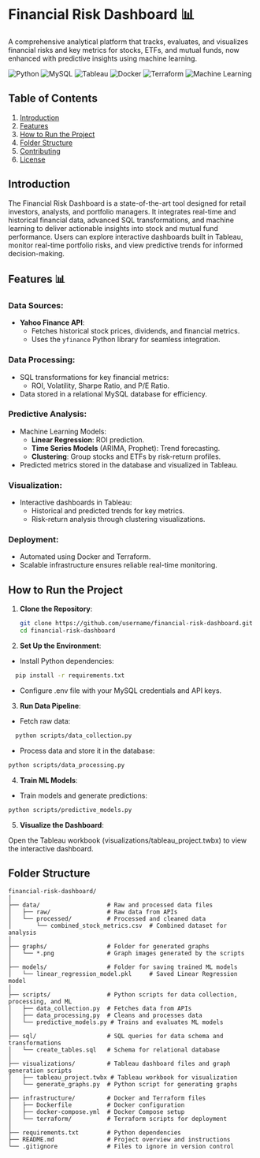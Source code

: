 # Financial Risk Dashboard 📊

A comprehensive analytical platform that tracks, evaluates, and visualizes financial risks and key metrics for stocks, ETFs, and mutual funds, now enhanced with predictive insights using machine learning.

![Python](https://img.shields.io/badge/Python-3.9-blue) ![MySQL](https://img.shields.io/badge/MySQL-8.0-blue) ![Tableau](https://img.shields.io/badge/Tableau-✔️-orange) ![Docker](https://img.shields.io/badge/Docker-✔️-brightgreen) ![Terraform](https://img.shields.io/badge/Terraform-✔️-purple) ![Machine Learning](https://img.shields.io/badge/ML-✔️-yellow)

## Table of Contents

1. [Introduction](#introduction)
2. [Features](#features)
3. [How to Run the Project](#how-to-run-the-project)
4. [Folder Structure](#folder-structure)
5. [Contributing](#contributing)
6. [License](#license)

## Introduction

The Financial Risk Dashboard is a state-of-the-art tool designed for retail investors, analysts, and portfolio managers. It integrates real-time and historical financial data, advanced SQL transformations, and machine learning to deliver actionable insights into stock and mutual fund performance. Users can explore interactive dashboards built in Tableau, monitor real-time portfolio risks, and view predictive trends for informed decision-making.

## Features 📊

### **Data Sources**:

- **Yahoo Finance API**:
  - Fetches historical stock prices, dividends, and financial metrics.
  - Uses the `yfinance` Python library for seamless integration.

### **Data Processing**:

- SQL transformations for key financial metrics:
  - ROI, Volatility, Sharpe Ratio, and P/E Ratio.
- Data stored in a relational MySQL database for efficiency.

### **Predictive Analysis**:

- Machine Learning Models:
  - **Linear Regression**: ROI prediction.
  - **Time Series Models** (ARIMA, Prophet): Trend forecasting.
  - **Clustering**: Group stocks and ETFs by risk-return profiles.
- Predicted metrics stored in the database and visualized in Tableau.

### **Visualization**:

- Interactive dashboards in Tableau:
  - Historical and predicted trends for key metrics.
  - Risk-return analysis through clustering visualizations.

### **Deployment**:

- Automated using Docker and Terraform.
- Scalable infrastructure ensures reliable real-time monitoring.

## How to Run the Project

1. **Clone the Repository**:

   ```bash
   git clone https://github.com/username/financial-risk-dashboard.git
   cd financial-risk-dashboard

   ```

2. **Set Up the Environment**:

- Install Python dependencies:

```bash
  pip install -r requirements.txt
```

- Configure .env file with your MySQL credentials and API keys.

3. **Run Data Pipeline**:

- Fetch raw data:

```bash
  python scripts/data_collection.py
```

- Process data and store it in the database:

```bash
python scripts/data_processing.py
```

4. **Train ML Models**:

- Train models and generate predictions:

```bash
python scripts/predictive_models.py
```

5. **Visualize the Dashboard**:

Open the Tableau workbook (visualizations/tableau_project.twbx) to view the interactive dashboard.

## Folder Structure

```plaintext
financial-risk-dashboard/
│
├── data/                   # Raw and processed data files
│   ├── raw/                # Raw data from APIs
│   └── processed/          # Processed and cleaned data
│       └── combined_stock_metrics.csv  # Combined dataset for analysis
│
├── graphs/                 # Folder for generated graphs
│   └── *.png               # Graph images generated by the scripts
│
├── models/                 # Folder for saving trained ML models
│   └── linear_regression_model.pkl     # Saved Linear Regression model
│
├── scripts/                # Python scripts for data collection, processing, and ML
│   ├── data_collection.py  # Fetches data from APIs
│   ├── data_processing.py  # Cleans and processes data
│   └── predictive_models.py # Trains and evaluates ML models
│
├── sql/                    # SQL queries for data schema and transformations
│   └── create_tables.sql   # Schema for relational database
│
├── visualizations/         # Tableau dashboard files and graph generation scripts
│   ├── tableau_project.twbx # Tableau workbook for visualization
│   └── generate_graphs.py  # Python script for generating graphs
│
├── infrastructure/         # Docker and Terraform files
│   ├── Dockerfile          # Docker configuration
│   ├── docker-compose.yml  # Docker Compose setup
│   └── terraform/          # Terraform scripts for deployment
│
├── requirements.txt        # Python dependencies
├── README.md               # Project overview and instructions
└── .gitignore              # Files to ignore in version control
```
